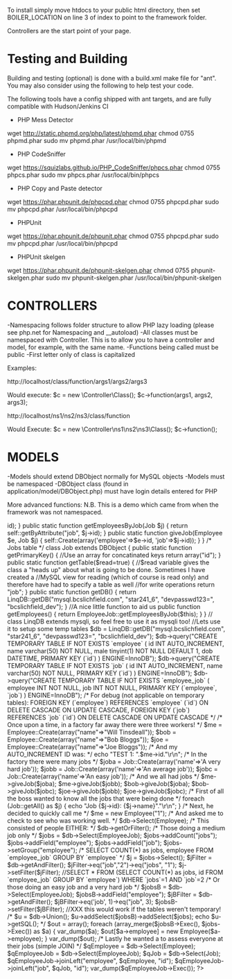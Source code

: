 To install simply move htdocs to your public html directory, then set BOILER_LOCATION on line 3 of index to point to the framework folder.

Controllers are the start point of your page.

Testing and Building
====================

Building and testing (optional) is done with a build.xml make file for "ant". You may also consider using the following to help test your code.

The following tools have a config shipped with ant targets, and are fully compatible with Hudson/Jenkins CI

* PHP Mess Detector 

wget http://static.phpmd.org/php/latest/phpmd.phar
chmod 0755 phpmd.phar
sudo mv phpmd.phar /usr/local/bin/phpmd
 
* PHP CodeSniffer

wget https://squizlabs.github.io/PHP_CodeSniffer/phpcs.phar
chmod 0755 phpcs.phar
sudo mv phpcs.phar /usr/local/bin/phpcs

* PHP Copy and Paste detector

wget https://phar.phpunit.de/phpcpd.phar
chmod 0755 phpcpd.phar
sudo mv phpcpd.phar /usr/local/bin/phpcpd

* PHPUnit

wget https://phar.phpunit.de/phpunit.phar
chmod 0755 phpcpd.phar
sudo mv phpcpd.phar /usr/local/bin/phpcpd

* PHPUnit skelgen

wget https://phar.phpunit.de/phpunit-skelgen.phar
chmod 0755 phpunit-skelgen.phar
sudo mv phpunit-skelgen.phar /usr/local/bin/phpunit-skelgen


CONTROLLERS
===========

-Namespacing follows folder structure to allow PHP lazy loading (please see php.net for Namespacing and __autoload)
-All classes must be namespaced with Controller. This is to allow you to have a controller and model, for example, with the same name.
-Functions being called must be public
-First letter only of class is capitalized

Examples:

http://localhost/class/function/args1/args2/args3

Would execute:
$c = new \Controller\Class();
$c->function(args1, args2, args3);

http://localhost/ns1/ns2/ns3/class/function

Would Execute:
$c = new \Controller\ns1\ns2\ns3\Class();
$c->function();


MODELS
======

-Models should extend DBObject normally for MySQL objects
-Models must be namespaced
-DBObject class (found in application/model/DBObject.php) must have login details entered for PHP

<?php
namespace Model;
class MySQLTable extends DBObject {
	public static function getTable($read=true) {
		return "mysql_table_name";
	}
	
	public static function getPrimaryKey() {
		return "mysql_primary_key";
		OR
		return array("concat", "key");
	}
}
//That's it! No SQL! Your MySQL settings are retrieved from a config.php file, built by ant. This stops you committing your MySQL details to git - pretty irritating!
?>







More advanced functions:
N.B. This is a demo which came from when the framework was not namespaced.



<?php

ini_set('display_errors', "On");
include "Linq.php";
include "DBObject.php";
/*
Employee
*/
class Employee extends DBObject {
	public static function getPrimaryKey() {
		//Use an array for concatinated keys
		return "id";
	}
	
	public static function getTable($read=true) {
		//$read variable gives the class a "heads up" about what is going to be done. Sometimes I have created a
		//MySQL view for reading (which of course is read only) and therefore have had to specify a table as well
		//for write operations
		return "employee";
	}
	
	public static function getDB() {
		return LinqDB::getDB("mysql.bcslichfield.com", "star241_6", "devpasswd123=", "bcslichfield_dev");
	}
	
	//Some nice utility functions
	public function getJobs() {
		return EmployeeJob::getJobsByEmployee($this);
	}
	
	public function giveJob(Job $j) {
		EmployeeJob::giveJob($this, $j);
	}
}


/*
LINK TABLE to stop many-to-many between Employee and Job
*/

class EmployeeJob extends DBObject {
	public static function getPrimaryKey() {
		//Use an array for concatinated keys
		return array("employee", "job");
	}
	
	public static function getTable($read=true) {
		//$read variable gives the class a "heads up" about what is going to be done. Sometimes I have created a
		//MySQL view for reading (which of course is read only) and therefore have had to specify a table as well
		//for write operations
		return "employee_job";
	}
	
	public static function getDB() {
		return LinqDB::getDB("mysql.bcslichfield.com", "star241_6", "devpasswd123=", "bcslichfield_dev");
	}
	
	//Some nice function we'll just add in because they are nice to use in a link table
	public static function getJobsByEmployee(Employee $e) {
		return self::getByAttribute("employee", $e->id);
	}
	
	public static function getEmployeesByJob(Job $j) {
		return self::getByAttribute("job", $j->id);
	}
	
	public static function giveJob(Employee $e, Job $j) {
		self::Create(array('employee'=>$e->id, 'job'=>$j->id));
	}
}


/*
Jobs table
*/
class Job extends DBObject {
	public static function getPrimaryKey() {
		//Use an array for concatinated keys
		return array("id");
	}
	
	public static function getTable($read=true) {
		//$read variable gives the class a "heads up" about what is going to be done. Sometimes I have created a
		//MySQL view for reading (which of course is read only) and therefore have had to specify a table as well
		//for write operations
		return "job";
	}
	
	public static function getDB() {
		return LinqDB::getDB("mysql.bcslichfield.com", "star241_6", "devpasswd123=", "bcslichfield_dev");
	}
	
	//A nice little function to aid us
	public function getEmployees() {
		return EmployeeJob::getEmployeesByJob($this);
	}
}




// class LinqDB extends mysqli, so feel free to use it as mysqli too!

//Lets use it to setup some temp tables
$db = LinqDB::getDB("mysql.bcslichfield.com", "star241_6", "devpasswd123=", "bcslichfield_dev");
$db->query("CREATE TEMPORARY TABLE IF NOT EXISTS `employee` (
id INT AUTO_INCREMENT,
name varchar(50) NOT NULL,
male tinyint(1) NOT NULL DEFAULT 1,
dob DATETIME,
PRIMARY KEY (`id`)
) ENGINE=InnoDB");

$db->query("CREATE TEMPORARY TABLE IF NOT EXISTS `job` (
id INT AUTO_INCREMENT,
name varchar(50) NOT NULL,
PRIMARY KEY (`id`)
) ENGINE=InnoDB");

$db->query("CREATE TEMPORARY TABLE IF NOT EXISTS `employee_job` (
employee INT NOT NULL,
job INT NOT NULL,
PRIMARY KEY (`employee`, `job`)

) ENGINE=InnoDB");

/*
For debug (not applicable on temporary tables):

FOREIGN KEY (`employee`) REFERENCES `employee` (`id`) ON DELETE CASCADE ON UPDATE CASCADE,
FOREIGN KEY (`job`) REFERENCES `job` (`id`) ON DELETE CASCADE ON UPDATE CASCADE
*/


/*
Once upon a time, in a factory far away there were three workers!
*/
$me = Employee::Create(array("name"=>"Will Tinsdeall"));
$bob = Employee::Create(array("name"=>"Bob Bloggs"));
$joe = Employee::Create(array("name"=>"Joe Bloggs"));


/*
And my AUTO_INCREMENT ID was:
*/
echo "TEST 1: ".$me->id."\r\n";


/*
In the factory there were many jobs
*/
$joba = Job::Create(array('name'=>'A very hard job'));
$jobb = Job::Create(array('name'=>'An average job'));
$jobc = Job::Create(array('name'=>'An easy job'));


/*
And we all had jobs
*/
$me->giveJob($joba);
$me->giveJob($jobb);

$bob->giveJob($joba);
$bob->giveJob($jobc);

$joe->giveJob($jobb);
$joe->giveJob($jobc);


/*
First of all the boss wanted to know all the jobs that were being done
*/
foreach (Job::getAll() as $j) {
	echo "Job {$j->id}: {$j->name}"."\r\n";
}

/*
Next, he decided to quickly call me
*/
$me = new Employee("1");

/*
And asked me to check to see who was working well.
*/
$db->Select(Employee);
/*
This consisted of people 

EITHER:
*/
$db->getOrFilter();

/*
Those doing a medium job only
*/

$jobs = $db->Select(EmployeeJob);
$jobs->addCount("jobs");
$jobs->addField("employee");
$jobs->addField("job");
$jobs->setGroup("employee");
/* SELECT COUNT(*) as jobs, employee FROM `employee_job` GROUP BY `employee` */
$j = $jobs->Select();
$jFilter = $db->getAndFilter();
$jFilter->eq("job","2")->eq("jobs", "1");
$j->setFilter($jFilter);
//SELECT * FROM (SELECT COUNT(*) as jobs, id FROM `employee_job` GROUP BY `employee`)  WHERE `jobs`=1 AND `job`=2


/*
Or those doing an easy job and a very hard job
*/
$jobsB = $db->Select(EmployeeJob);
$jobsB->addField("employee");
$jBFilter = $db->getAndFilter();
$jBFilter->eq('job', 1)->eq("job", 3);
$jobsB->setFilter($jBFilter);


//XXX this would work if the tables weren't temporary!
/*
$u = $db->Union();
$u->addSelect($jobsB)->addSelect($jobs);
echo $u->getSQL();
*/

$out = array();
foreach (array_merge($jobsB->Exec(), $jobs->Exec()) as $a) {
	var_dump($a);
	$out[$a->employee] = new Employee($a->employee);
}
var_dump($out);





/*
Lastly he wanted a to assess everyone at their jobs (simple JOIN)
*/
$qEmployee = $db->Select(Employee);
$qEmployeeJob = $db->Select(EmployeeJob);
$qJob = $db->Select(Job);

$qEmployeeJob->joinLeft("employee", $qEmployee, "id");
$qEmployeeJob->joinLeft("job", $qJob, "id");

var_dump($qEmployeeJob->Exec());
?>

